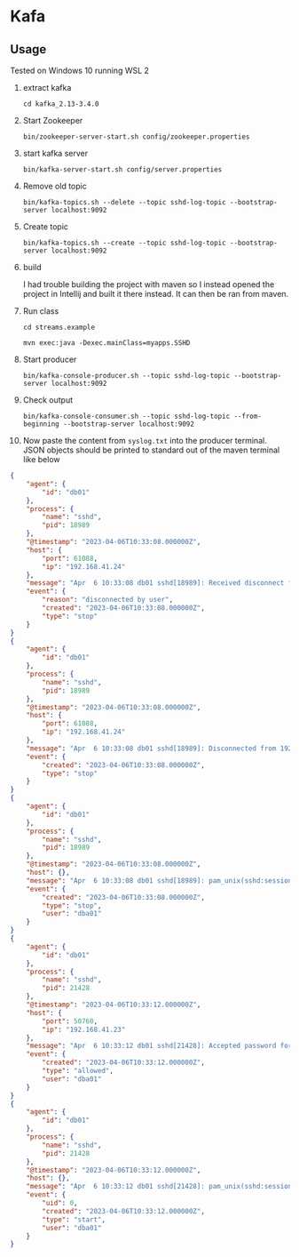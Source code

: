 # Kafa

## Usage
Tested on Windows 10 running WSL 2

1. extract kafka

    `cd kafka_2.13-3.4.0`

1. Start Zookeeper
    
    `bin/zookeeper-server-start.sh config/zookeeper.properties`

1. start kafka server

    `bin/kafka-server-start.sh config/server.properties`

1. Remove old topic

    `bin/kafka-topics.sh --delete --topic sshd-log-topic --bootstrap-server localhost:9092`

1. Create topic

    `bin/kafka-topics.sh --create --topic sshd-log-topic --bootstrap-server localhost:9092` 

1. build
    
    I had trouble building the project with maven so I instead opened the project in Intellij and built it there instead. It can then be ran from maven.

1. Run class 

    `cd streams.example`

    `mvn exec:java -Dexec.mainClass=myapps.SSHD`

1. Start producer
    
    `bin/kafka-console-producer.sh --topic sshd-log-topic --bootstrap-server localhost:9092`

1. Check output

    `bin/kafka-console-consumer.sh --topic sshd-log-topic --from-beginning --bootstrap-server localhost:9092`

1. Now paste the content from `syslog.txt` into the producer terminal. JSON objects should be printed to standard out of the maven terminal like below 



```json
{
    "agent": {
        "id": "db01"
    },
    "process": {
        "name": "sshd",
        "pid": 18989
    },
    "@timestamp": "2023-04-06T10:33:08.000000Z",
    "host": {
        "port": 61088,
        "ip": "192.168.41.24"
    },
    "message": "Apr  6 10:33:08 db01 sshd[18989]: Received disconnect from 192.168.41.24 port 61088:11: disconnected by user",
    "event": {
        "reason": "disconnected by user",
        "created": "2023-04-06T10:33:08.000000Z",
        "type": "stop"
    }
}
{
    "agent": {
        "id": "db01"
    },
    "process": {
        "name": "sshd",
        "pid": 18989
    },
    "@timestamp": "2023-04-06T10:33:08.000000Z",
    "host": {
        "port": 61088,
        "ip": "192.168.41.24"
    },
    "message": "Apr  6 10:33:08 db01 sshd[18989]: Disconnected from 192.168.41.24 port 61088",
    "event": {
        "created": "2023-04-06T10:33:08.000000Z",
        "type": "stop"
    }
}
{
    "agent": {
        "id": "db01"
    },
    "process": {
        "name": "sshd",
        "pid": 18989
    },
    "@timestamp": "2023-04-06T10:33:08.000000Z",
    "host": {},
    "message": "Apr  6 10:33:08 db01 sshd[18989]: pam_unix(sshd:session): session closed for user dba01",
    "event": {
        "created": "2023-04-06T10:33:08.000000Z",
        "type": "stop",
        "user": "dba01"
    }
}
{
    "agent": {
        "id": "db01"
    },
    "process": {
        "name": "sshd",
        "pid": 21428
    },
    "@timestamp": "2023-04-06T10:33:12.000000Z",
    "host": {
        "port": 50760,
        "ip": "192.168.41.23"
    },
    "message": "Apr  6 10:33:12 db01 sshd[21428]: Accepted password for dba01 from 192.168.41.23 port 50760 ssh2",
    "event": {
        "created": "2023-04-06T10:33:12.000000Z",
        "type": "allowed",
        "user": "dba01"
    }
}
{
    "agent": {
        "id": "db01"
    },
    "process": {
        "name": "sshd",
        "pid": 21428
    },
    "@timestamp": "2023-04-06T10:33:12.000000Z",
    "host": {},
    "message": "Apr  6 10:33:12 db01 sshd[21428]: pam_unix(sshd:session): session opened for user dba01 by (uid=0)",
    "event": {
        "uid": 0,
        "created": "2023-04-06T10:33:12.000000Z",
        "type": "start",
        "user": "dba01"
    }
}
```